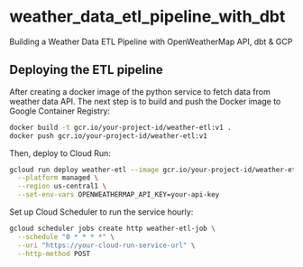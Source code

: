 # weather_data_etl_pipeline_with_dbt
Building a Weather Data ETL Pipeline with OpenWeatherMap API, dbt &amp; GCP



## Deploying the ETL pipeline

After creating a docker image of the python service to fetch data from weather data API. 
The next step is to build and push the Docker image to Google Container Registry:

```bash
docker build -t gcr.io/your-project-id/weather-etl:v1 .
docker push gcr.io/your-project-id/weather-etl:v1
````

Then, deploy to Cloud Run: 

```bash
gcloud run deploy weather-etl --image gcr.io/your-project-id/weather-etl:v1 \
  --platform managed \
  --region us-central1 \
  --set-env-vars OPENWEATHERMAP_API_KEY=your-api-key
````

Set up Cloud Scheduler to run the service hourly:

```bash
gcloud scheduler jobs create http weather-etl-job \
  --schedule "0 * * * *" \
  --uri "https://your-cloud-run-service-url" \
  --http-method POST
```


